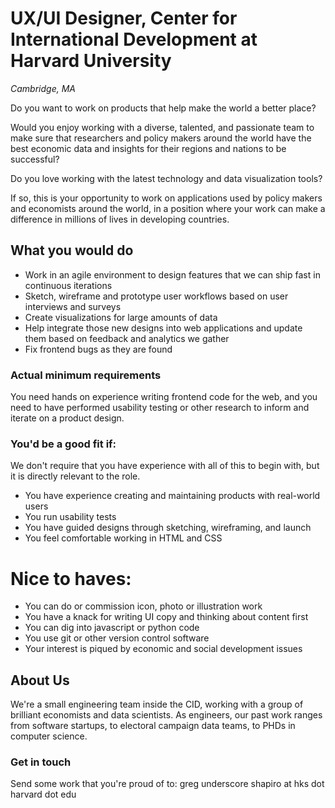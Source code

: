 UX/UI Designer, Center for International Development at Harvard University 
================
*Cambridge, MA* 

Do you want to work on products that help make the world a better place?

Would you enjoy working with a diverse, talented, and passionate team to make sure that researchers and policy makers around the world have the best economic data and insights for their regions and nations to be successful?

Do you love working with the latest technology and data visualization tools?

If so, this is your opportunity to work on applications used by policy makers and economists around the world, in a position where your work can make a difference in millions of lives in developing countries.

## What you would do

* Work in an agile environment to design features that we can ship fast in continuous iterations
* Sketch, wireframe and prototype user workflows based on user interviews and surveys
* Create visualizations for large amounts of data
* Help integrate those new designs into web applications and update them based on feedback and analytics we gather
* Fix frontend bugs as they are found



### Actual minimum requirements

You need hands on experience writing frontend code for the web, and you need to have performed usability testing or other research to inform and iterate on a product design.


### You'd be a good fit if:

We don't require that you have experience with all of this to begin with, but it is directly relevant to the role.

* You have experience creating and maintaining products with real-world users
* You run usability tests
* You have guided designs through sketching, wireframing, and launch
* You feel comfortable working in HTML and CSS 


Nice to haves:
==============

* You can do or commission icon, photo or illustration work
* You have a knack for writing UI copy and thinking about content first
* You can dig into javascript or python code
* You use git or other version control software
* Your interest is piqued by economic and social development issues


## About Us

We're a small engineering team inside the CID, working with a group of brilliant economists and data scientists. As engineers, our past work ranges from software startups, to electoral campaign data teams, to PHDs in computer science.


### Get in touch

Send some work that you're proud of to: greg underscore shapiro at hks dot harvard dot edu
